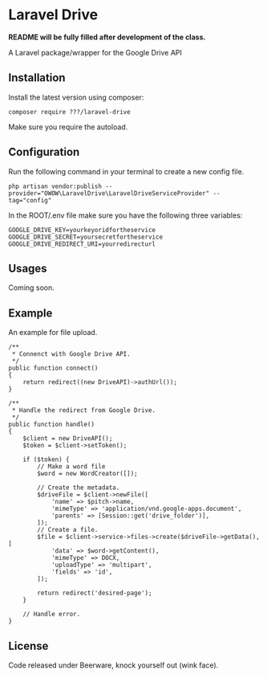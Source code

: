 Laravel Drive
====

**README will be fully filled after development of the class.**

A Laravel package/wrapper for the Google Drive API

Installation
------------

Install the latest version using composer:

```
composer require ???/laravel-drive
```

Make sure you require the autoload.

Configuration
-------------

Run the following command in your terminal to create a new config file.
```
php artisan vendor:publish --provider="OWOW\LaravelDrive\LaravelDriveServiceProvider" --tag="config"
```

In the ROOT/.env file make sure you have the following three variables:
```
GOOGLE_DRIVE_KEY=yourkeyoridfortheservice
GOOGLE_DRIVE_SECRET=yoursecretfortheservice
GOOGLE_DRIVE_REDIRECT_URI=yourredirecturl
```

Usages
------

Coming soon.

Example
-------

An example for file upload.

```
/**
 * Connenct with Google Drive API.
 */
public function connect()
{
    return redirect((new DriveAPI)->authUrl());
}
 
/**
 * Handle the redirect from Google Drive.
 */
public function handle()
{
    $client = new DriveAPI();
    $token = $client->setToken();
 
    if ($token) {
        // Make a word file
        $word = new WordCreator([]);
 
        // Create the metadata.
        $driveFile = $client->newFile([
            'name' => $pitch->name,
            'mimeType' => 'application/vnd.google-apps.document',
            'parents' => [Session::get('drive_folder')],
        ]);
        // Create a file.
        $file = $client->service->files->create($driveFile->getData(), [
            'data' => $word->getContent(),
            'mimeType' => DOCX,
            'uploadType' => 'multipart',
            'fields' => 'id',
        ]);
 
        return redirect('desired-page');
    }
 
    // Handle error.
}
```

License
-------

Code released under Beerware, knock yourself out (wink face).
